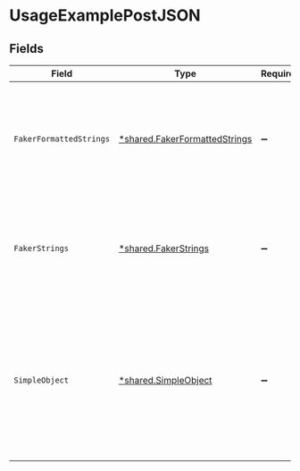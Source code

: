 # UsageExamplePostJSON


## Fields

| Field                                                                                                                                                          | Type                                                                                                                                                           | Required                                                                                                                                                       | Description                                                                                                                                                    |
| -------------------------------------------------------------------------------------------------------------------------------------------------------------- | -------------------------------------------------------------------------------------------------------------------------------------------------------------- | -------------------------------------------------------------------------------------------------------------------------------------------------------------- | -------------------------------------------------------------------------------------------------------------------------------------------------------------- |
| `FakerFormattedStrings`                                                                                                                                        | [*shared.FakerFormattedStrings](../../../pkg/models/shared/fakerformattedstrings.md)                                                                           | :heavy_minus_sign:                                                                                                                                             | A set of strings with format values that lead to relevant examples being generated for them                                                                    |
| `FakerStrings`                                                                                                                                                 | [*shared.FakerStrings](../../../pkg/models/shared/fakerstrings.md)                                                                                             | :heavy_minus_sign:                                                                                                                                             | A set of strings with fieldnames that lead to relevant examples being generated for them                                                                       |
| `SimpleObject`                                                                                                                                                 | [*shared.SimpleObject](../../../pkg/models/shared/simpleobject.md)                                                                                             | :heavy_minus_sign:                                                                                                                                             | A simple object that uses all our supported primitive types and enums and has optional properties.<br/><br/>[A link to the external docs.](https://speakeasy.com/docs) |